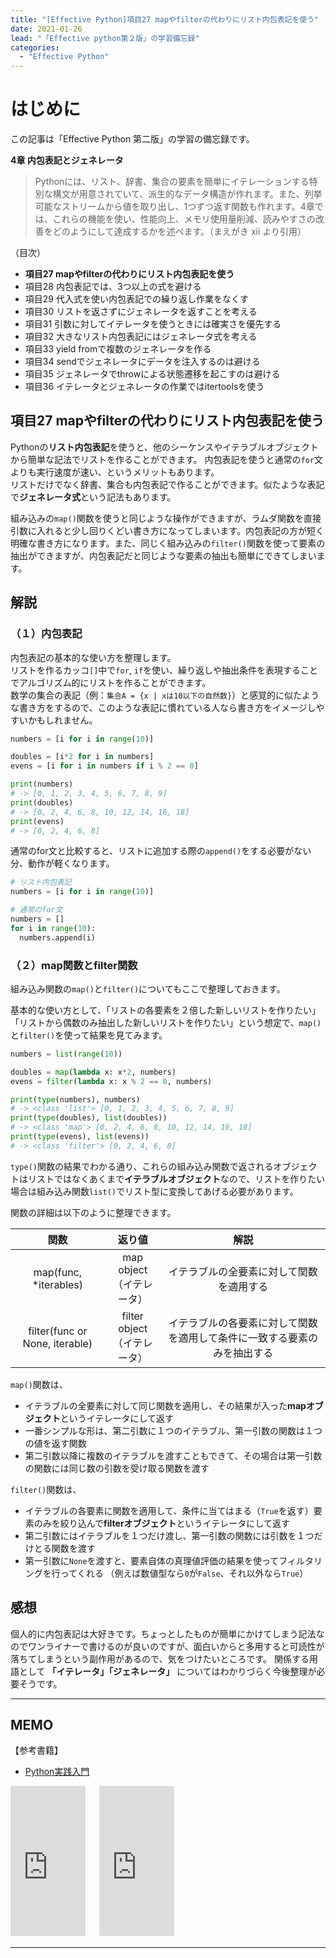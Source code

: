 ```yaml
---
title: "[Effective Python]項目27 mapやfilterの代わりにリスト内包表記を使う"
date: 2021-01-26
lead: "「Effective python第２版」の学習備忘録"
categories:
  - "Effective Python"
---
```


# はじめに
この記事は「Effective Python 第二版」の学習の備忘録です。

**4章 内包表記とジェネレータ**  
>Pythonには、リスト、辞書、集合の要素を簡単にイテレーションする特別な構文が用意されていて、派生的なデータ構造が作れます。また、列挙可能なストリームから値を取り出し、1つずつ返す関数も作れます。4章では、これらの機能を使い、性能向上、メモリ使用量削減、読みやすさの改善をどのようにして達成するかを述べます。（まえがき xii より引用）

（目次）  
- **項目27 mapやfilterの代わりにリスト内包表記を使う**
- 項目28 内包表記では、3つ以上の式を避ける  
- 項目29 代入式を使い内包表記での繰り返し作業をなくす  
- 項目30 リストを返さずにジェネレータを返すことを考える  
- 項目31 引数に対してイテレータを使うときには確実さを優先する  
- 項目32 大きなリスト内包表記にはジェネレータ式を考える  
- 項目33 yield fromで複数のジェネレータを作る  
- 項目34 sendでジェネレータにデータを注入するのは避ける  
- 項目35 ジェネレータでthrowによる状態遷移を起こすのは避ける  
- 項目36 イテレータとジェネレータの作業ではitertoolsを使う  



## 項目27 mapやfilterの代わりにリスト内包表記を使う
Pythonの**リスト内包表記**を使うと、他のシーケンスやイテラブルオブジェクトから簡単な記法でリストを作ることができます。 
内包表記を使うと通常の`for`文よりも実行速度が速い、というメリットもあります。  
リストだけでなく辞書、集合も内包表記で作ることができます。似たような表記で**ジェネレータ式**という記法もあります。

組み込みの`map()`関数を使うと同じような操作ができますが、ラムダ関数を直接引数に入れると少し回りくどい書き方になってしまいます。内包表記の方が短く明確な書き方になります。また、同じく組み込みの`filter()`関数を使って要素の抽出ができますが、内包表記だと同じような要素の抽出も簡単にできてしまいます。

## 解説
### （１）内包表記
内包表記の基本的な使い方を整理します。  
リストを作るカッコ`[]`中で`for`, `if`を使い、繰り返しや抽出条件を表現することでアルゴリズム的にリストを作ることができます。  
数学の集合の表記（例：`集合A = {x | xは10以下の自然数}`）と感覚的に似たような書き方をするので、このような表記に慣れている人なら書き方をイメージしやすいかもしれません。

```python
numbers = [i for i in range(10)]

doubles = [i*2 for i in numbers]
evens = [i for i in numbers if i % 2 == 0]

print(numbers)
# -> [0, 1, 2, 3, 4, 5, 6, 7, 8, 9]
print(doubles)
# -> [0, 2, 4, 6, 8, 10, 12, 14, 16, 18]
print(evens)
# -> [0, 2, 4, 6, 8]
```

通常のfor文と比較すると、リストに追加する際の`append()`をする必要がない分、動作が軽くなります。

```python
# リスト内包表記
numbers = [i for i in range(10)]

# 通常のfor文
numbers = []
for i in range(10):
  numbers.append(i)
```


### （２）map関数とfilter関数
組み込み関数の`map()`と`filter()`についてもここで整理しておきます。

基本的な使い方として、「リストの各要素を２倍した新しいリストを作りたい」「リストから偶数のみ抽出した新しいリストを作りたい」という想定で、`map()`と`filter()`を使って結果を見てみます。

```python
numbers = list(range(10))

doubles = map(lambda x: x*2, numbers)
evens = filter(lambda x: x % 2 == 0, numbers)

print(type(numbers), numbers)
# -> <class 'list'> [0, 1, 2, 3, 4, 5, 6, 7, 8, 9]
print(type(doubles), list(doubles))
# -> <class 'map'> [0, 2, 4, 6, 8, 10, 12, 14, 16, 18]
print(type(evens), list(evens))
# -> <class 'filter'> [0, 2, 4, 6, 8]
```

`type()`関数の結果でわかる通り、これらの組み込み関数で返されるオブジェクトはリストではなくあくまで**イテラブルオブジェクト**なので、リストを作りたい場合は組み込み関数`list()`でリスト型に変換してあげる必要があります。

関数の詳細は以下のように整理できます。

| 関数 | 返り値 | 解説 |  
| :---: | :---: | :---: |  
| map(func, *iterables) | map object<br>（イテレータ） | イテラブルの全要素に対して関数を適用する | 
| filter(func or None, iterable)  | filter object<br>（イテレータ） | イテラブルの各要素に対して関数を適用して条件に一致する要素のみを抽出する |


`map()`関数は、
- イテラブルの全要素に対して同じ関数を適用し、その結果が入った**mapオブジェクト**というイテレータにして返す
- 一番シンプルな形は、第二引数に１つのイテラブル、第一引数の関数は１つの値を返す関数
- 第二引数以降に複数のイテラブルを渡すこともできて、その場合は第一引数の関数には同じ数の引数を受け取る関数を渡す

`filter()`関数は、
- イテラブルの各要素に関数を適用して、条件に当てはまる（`True`を返す）要素のみを絞り込んで**filterオブジェクト**というイテレータにして返す
- 第二引数にはイテラブルを１つだけ渡し、第一引数の関数には引数を１つだけとる関数を渡す
- 第一引数に`None`を渡すと、要素自体の真理値評価の結果を使ってフィルタリングを行ってくれる
（例えば数値型なら`0`が`False`、それ以外なら`True`）



## 感想
個人的に内包表記は大好きです。ちょっとしたものが簡単にかけてしまう記法なのでワンライナーで書けるのが良いのですが、面白いからと多用すると可読性が落ちてしまうという副作用があるので、気をつけたいところです。
関係する用語として **「イテレータ」「ジェネレータ」** についてはわかりづらく今後整理が必要そうです。


---
## MEMO
【参考書籍】
- [Python実践入門](https://www.amazon.co.jp/Python%E5%AE%9F%E8%B7%B5%E5%85%A5%E9%96%80-%E8%A8%80%E8%AA%9E%E3%81%AE%E5%8A%9B%E3%82%92%E5%BC%95%E3%81%8D%E5%87%BA%E3%81%97%E3%80%81%E9%96%8B%E7%99%BA%E5%8A%B9%E7%8E%87%E3%82%92%E9%AB%98%E3%82%81%E3%82%8B-WEB-PRESS-plus-ebook/dp/B0842JDVBZ)

<iframe style="width:120px;height:240px;" marginwidth="0" marginheight="0" scrolling="no" frameborder="0" src="https://rcm-fe.amazon-adsystem.com/e/cm?ref=qf_sp_asin_til&t=massasquash08-22&m=amazon&o=9&p=8&l=as1&IS1=1&detail=1&asins=4873119170&linkId=b01ad363c615cc9408dfcc360b1a85de&bc1=ffffff&amp;lt1=_top&fc1=333333&lc1=0066c0&bg1=ffffff&f=ifr"></iframe>
　
<iframe style="width:120px;height:240px;" marginwidth="0" marginheight="0" scrolling="no" frameborder="0" src="https://rcm-fe.amazon-adsystem.com/e/cm?ref=qf_sp_asin_til&t=massasquash08-22&m=amazon&o=9&p=8&l=as1&IS1=1&detail=1&asins=B0842JDVBZ&linkId=25d949cbd1c5fb4187836e2a7ab30cb3&bc1=ffffff&amp;lt1=_top&fc1=333333&lc1=0066c0&bg1=ffffff&f=ifr"></iframe>

---